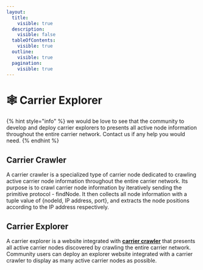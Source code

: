 ```yaml
---
layout:
  title:
    visible: true
  description:
    visible: false
  tableOfContents:
    visible: true
  outline:
    visible: true
  pagination:
    visible: true
---
```


# 🕸 Carrier Explorer

{% hint style="info" %}
we would be love to see that the community to develop and deploy carrier explorers to presents all active node information throughout the entire carrier network. Contact us if any help you would need.
{% endhint %}

## Carrier Crawler

A carrier crawler is a specialized type of carrier node dedicated to crawling active carrier node information throughout the entire carrier network. Its purpose is to crawl carrier node information by iteratively sending the primitive protocol - findNode. It then collects all node information with a tuple value of {nodeId, IP address, port}, and extracts the node positions according to the IP address respectively.

## Carrier Explorer

A carrier explorer is a website integrated with [**carrier crawler**](carrier-explorer.md#carrier-crawler) that presents all active carrier nodes discovered by crawling the entire carrier network. Community users can deploy an explorer website integrated with a carrier crawler to display as many active carrier nodes as possible.

